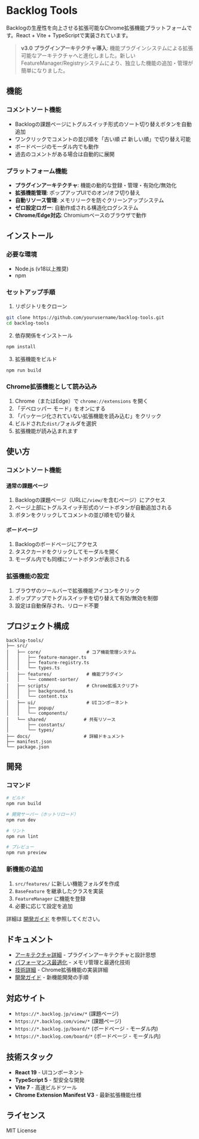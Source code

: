 # Backlog Tools

Backlogの生産性を向上させる拡張可能なChrome拡張機能プラットフォームです。React + Vite + TypeScriptで実装されています。

> **v3.0 プラグインアーキテクチャ導入**: 機能プラグインシステムによる拡張可能なアーキテクチャへと進化しました。新しいFeatureManager/Registryシステムにより、独立した機能の追加・管理が簡単になりました。

## 機能

### コメントソート機能
- Backlogの課題ページにトグルスイッチ形式のソート切り替えボタンを自動追加
- ワンクリックでコメントの並び順を「古い順 ⇄ 新しい順」で切り替え可能
- ボードページのモーダル内でも動作
- 過去のコメントがある場合は自動的に展開

### プラットフォーム機能
- **プラグインアーキテクチャ**: 機能の動的な登録・管理・有効化/無効化
- **拡張機能管理**: ポップアップUIでのオン/オフ切り替え
- **自動リソース管理**: メモリリークを防ぐクリーンアップシステム
- **ゼロ設定ロガー**: 自動作成される構造化ログシステム
- **Chrome/Edge対応**: Chromiumベースのブラウザで動作

## インストール

### 必要な環境
- Node.js (v18以上推奨)
- npm

### セットアップ手順

1. リポジトリをクローン
```bash
git clone https://github.com/yourusername/backlog-tools.git
cd backlog-tools
```

2. 依存関係をインストール
```bash
npm install
```

3. 拡張機能をビルド
```bash
npm run build
```

### Chrome拡張機能として読み込み

1. Chrome（またはEdge）で `chrome://extensions` を開く
2. 「デベロッパー モード」をオンにする
3. 「パッケージ化されていない拡張機能を読み込む」をクリック
4. ビルドされた`dist/`フォルダを選択
5. 拡張機能が読み込まれます

## 使い方

### コメントソート機能

#### 通常の課題ページ
1. Backlogの課題ページ（URLに`/view/`を含むページ）にアクセス
2. ページ上部にトグルスイッチ形式のソートボタンが自動追加される
3. ボタンをクリックしてコメントの並び順を切り替え

#### ボードページ
1. Backlogのボードページにアクセス
2. タスクカードをクリックしてモーダルを開く
3. モーダル内でも同様にソートボタンが表示される

### 拡張機能の設定
1. ブラウザのツールバーで拡張機能アイコンをクリック
2. ポップアップでトグルスイッチを切り替えて有効/無効を制御
3. 設定は自動保存され、リロード不要

## プロジェクト構成

```
backlog-tools/
├── src/
│   ├── core/                 # コア機能管理システム
│   │   ├── feature-manager.ts
│   │   ├── feature-registry.ts
│   │   └── types.ts
│   ├── features/             # 機能プラグイン
│   │   └── comment-sorter/
│   ├── scripts/              # Chrome拡張スクリプト
│   │   ├── background.ts
│   │   └── content.tsx
│   ├── ui/                   # UIコンポーネント
│   │   ├── popup/
│   │   └── components/
│   └── shared/              # 共有リソース
│       ├── constants/
│       └── types/
├── docs/                    # 詳細ドキュメント
├── manifest.json
└── package.json
```

## 開発

### コマンド

```bash
# ビルド
npm run build

# 開発サーバー（ホットリロード）
npm run dev

# リント
npm run lint

# プレビュー
npm run preview
```

### 新機能の追加

1. `src/features/` に新しい機能フォルダを作成
2. `BaseFeature` を継承したクラスを実装
3. `FeatureManager` に機能を登録
4. 必要に応じて設定を追加

詳細は [開発ガイド](docs/development.md) を参照してください。

## ドキュメント

- [アーキテクチャ詳細](docs/architecture.md) - プラグインアーキテクチャと設計思想
- [パフォーマンス最適化](docs/performance.md) - メモリ管理と最適化技術
- [技術詳細](docs/technical-details.md) - Chrome拡張機能の実装詳細
- [開発ガイド](docs/development.md) - 新機能開発の手順

## 対応サイト

- `https://*.backlog.jp/view/*` (課題ページ)
- `https://*.backlog.com/view/*` (課題ページ)  
- `https://*.backlog.jp/board/*` (ボードページ - モーダル内)
- `https://*.backlog.com/board/*` (ボードページ - モーダル内)

## 技術スタック

- **React 19** - UIコンポーネント
- **TypeScript 5** - 型安全な開発
- **Vite 7** - 高速ビルドツール
- **Chrome Extension Manifest V3** - 最新拡張機能仕様

## ライセンス

MIT License